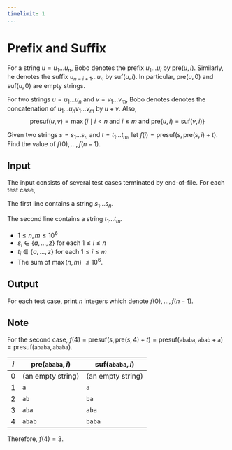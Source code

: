 ```yaml
---
timelimit: 1
...
```


# Prefix and Suffix

For a string $u = u_1 \dots u_n$, Bobo denotes the prefix $u_1 \dots u_i$ by $\mathrm{pre}(u, i)$. Similarly, he denotes the suffix $u_{n - i + 1} \dots u_n$ by $\mathrm{suf}(u, i)$. In particular, $\mathrm{pre}(u, 0)$ and $\mathrm{suf}(u, 0)$ are empty strings.

For two strings $u = u_1 \dots u_n$ and $v = v_1 \dots v_m$, Bobo denotes denotes the concatenation of  $u_1 \dots u_n v_1 \dots v_m$ by $u + v$. Also,
$$
\mathrm{presuf}(u, v) = \max\{i \mid i < n \text{ and } i \leq m \text{ and } \mathrm{pre}(u, i) = \mathrm{suf}(v, i) \}
$$

Given two strings $s = s_1 \dots s_n$ and $t = t_1 \dots t_m$, let $f(i) = \mathrm{presuf}(s, \mathrm{pre}(s, i) + t)$. Find the value of $f(0), \dots, f(n - 1)$.

## Input

The input consists of several test cases terminated by end-of-file. For each test case,

The first line contains a string $s_1 \dots s_n$.

The second line contains a string $t_1 \dots t_m$.

* $1 \leq n, m \leq 10^6$
* $s_i \in \{a, \dots, z\}$ for each $1 \leq i \leq n$
* $t_i \in \{a, \dots, z\}$ for each $1 \leq i \leq m$
* The sum of $\max(n, m)$ $\leq 10^6$.

## Output

For each test case, print $n$ integers which denote $f(0), \dots, f(n - 1)$.

<!--SAMPLES-->

## Note

For the second case, $f(4) = \mathrm{presuf}(s, \mathrm{pre}(s, 4) + t) = \mathrm{presuf}(\texttt{ababa}, \texttt{abab} + \texttt{a}) = \mathrm{presuf}(\texttt{ababa}, \texttt{ababa})$.

| $i$  | $\mathrm{pre}(\mathtt{ababa}, i)$ | $\mathrm{suf}(\mathtt{ababa}, i)$ |
| ---- | --------------------------------- | --------------------------------- |
| $0$  | (an empty string)                 | (an empty string)                 |
| $1$  | $\mathtt{a}$                      | $\mathtt{a}$                      |
| $2$  | $\mathtt{ab}$                     | $\mathtt{ba}$                     |
| $3$  | $\mathtt{aba}$                    | $\mathtt{aba}$                    |
| $4$  | $\mathtt{abab}$                   | $\mathtt{baba}$                   |

Therefore, $f(4) = 3$.
